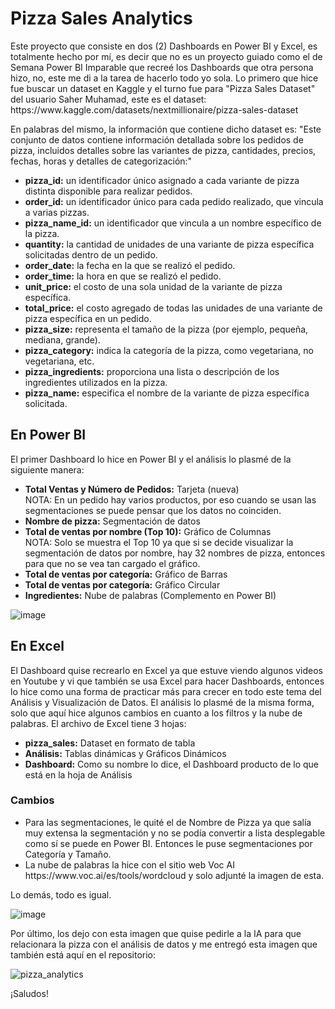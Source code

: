 <h1>Pizza Sales Analytics</h1>
<p>Este proyecto que consiste en dos (2) Dashboards en Power BI y Excel, es totalmente hecho por mí, es decir que no es un proyecto guiado como el de Semana Power BI Imparable
que recreé los Dashboards que otra persona hizo, no, este me di a la tarea de hacerlo todo yo sola. Lo primero que hice fue buscar un dataset en Kaggle y el turno fue para "Pizza Sales Dataset" del usuario Saher Muhamad, este es el dataset: https://www.kaggle.com/datasets/nextmillionaire/pizza-sales-dataset</p>
<p>En palabras del mismo, la información que contiene dicho dataset es: "Este conjunto de datos contiene información detallada sobre los pedidos de pizza, incluidos detalles sobre las variantes de pizza, cantidades, precios, fechas, horas y detalles de categorización:"</p>
<ul>
    <li><strong>pizza_id:</strong> un identificador único asignado a cada variante de pizza distinta disponible para realizar pedidos.</li>
    <li><strong>order_id:</strong> un identificador único para cada pedido realizado, que vincula a varias pizzas.</li>
    <li><strong>pizza_name_id:</strong> un identificador que vincula a un nombre específico de la pizza.</li>
    <li><strong>quantity:</strong> la cantidad de unidades de una variante de pizza específica solicitadas dentro de un pedido.</li>
    <li><strong>order_date:</strong> la fecha en la que se realizó el pedido.</li>
    <li><strong>order_time:</strong> la hora en que se realizó el pedido.</li>
    <li><strong>unit_price:</strong> el costo de una sola unidad de la variante de pizza específica.</li>
    <li><strong>total_price:</strong> el costo agregado de todas las unidades de una variante de pizza específica en un pedido.</li>
    <li><strong>pizza_size:</strong> representa el tamaño de la pizza (por ejemplo, pequeña, mediana, grande).</li>
    <li><strong>pizza_category:</strong> indica la categoría de la pizza, como vegetariana, no vegetariana, etc.</li>
    <li><strong>pizza_ingredients:</strong> proporciona una lista o descripción de los ingredientes utilizados en la pizza.</li>
    <li><strong>pizza_name:</strong> especifica el nombre de la variante de pizza específica solicitada.</li>
</ul>

<h2>En Power BI</h2>
<p>El primer Dashboard lo hice en Power BI y el análisis lo plasmé de la siguiente manera:</p>
<ul>
  <li><strong>Total Ventas y Número de Pedidos:</strong> Tarjeta (nueva)</li>
  NOTA: En un pedido hay varios productos, por eso cuando se usan las segmentaciones se puede pensar que los datos no coinciden.
  <li><strong>Nombre de pizza:</strong> Segmentación de datos</li>
  <li><strong>Total de ventas por nombre (Top 10):</strong> Gráfico de Columnas</li>
  NOTA: Solo se muestra el Top 10 ya que si se decide visualizar la segmentación de datos por nombre, hay 32 nombres de pizza, entonces para que no se vea tan cargado el gráfico.
  <li><strong>Total de ventas por categoría:</strong> Gráfico de Barras</li>
  <li><strong>Total de ventas por categoría:</strong> Gráfico Circular</li>
  <li><strong>Ingredientes:</strong> Nube de palabras (Complemento en Power BI)</li>
</ul>

![image](https://github.com/user-attachments/assets/6f03b2c0-ee88-40a5-aff1-b52a27cbf590)

<h2>En Excel</h2>
<p>El Dashboard quise recrearlo en Excel ya que estuve viendo algunos videos en Youtube y vi que también se usa Excel para hacer Dashboards, entonces lo hice como una forma de practicar más para crecer en todo este tema del Análisis y Visualización de Datos. El análisis lo plasmé de la misma
forma, solo que aquí hice algunos cambios en cuanto a los filtros y la nube de palabras. El archivo de Excel tiene 3 hojas: </p>
<ul>
  <li><strong>pizza_sales:</strong> Dataset en formato de tabla</li>
  <li><strong>Análisis:</strong> Tablas dinámicas y Gráficos Dinámicos</li>
  <li><strong>Dashboard:</strong> Como su nombre lo dice, el Dashboard producto de lo que está en la hoja de Análisis</li>
</ul>

<h3>Cambios</h3>
<ul>
  <li>Para las segmentaciones, le quité el de Nombre de Pizza ya que salía muy extensa la segmentación y no se podía convertir a lista desplegable como sí se puede
  en Power BI. Entonces le puse segmentaciones por Categoría y Tamaño.</li>
  <li>La nube de palabras la hice con el sitio web Voc AI https://www.voc.ai/es/tools/wordcloud y solo adjunté la imagen de esta.</li>
</ul>
<p>Lo demás, todo es igual.</p>

![image](https://github.com/user-attachments/assets/cb1272db-d1a6-45a5-b2ef-ce0b57f51597)

Por último, los dejo con esta imagen que quise pedirle a la IA para que relacionara la pizza con el análisis de datos y me entregó esta imagen que también está aquí en el repositorio:

![pizza_analytics](https://github.com/user-attachments/assets/7ce7c03a-3398-4251-beeb-6769c6d028eb)

¡Saludos!

